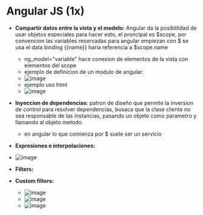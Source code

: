 # Angular JS (1x)
- **Compartir datos entre la vista y el modelo:** Angular da la posiblilidad de usar objetos especiales para hacer esto, el proncipal es $scope, por convencion las variables reservadas para angular empiezan con $ se usa el data binding {{name}} haria referencia a $scope.name
  - ng_model="variable" hace conexion de elementos de la vista con elementos del scope
  - ejemplo de definicion de un modulo de angular:
  - ![image](https://user-images.githubusercontent.com/32855979/62839205-78b25400-bc4c-11e9-80b7-cece653e2264.png)
  - ejemplo uso html
  - ![image](https://user-images.githubusercontent.com/32855979/62839223-be6f1c80-bc4c-11e9-961a-4491bddc00d5.png)
- **Inyeccion de dependencias:** patron de diseño que permite la inversion de control para resolver dependencias, busaca que la clase cliente no sea responsable de las instancias, pasando un objeto como parametro y llamando al objeto.metodo.
  - en angular lo que comienza por $ suele ser un servicio

- **Expresiones e interpolaciones:** 
- ![image](https://user-images.githubusercontent.com/32855979/62841935-3fd9a580-bc73-11e9-97cb-f3de7f043377.png)

- **Filters:**
- **Custom filters:**
  - ![image](https://user-images.githubusercontent.com/32855979/62842198-0f473b00-bc76-11e9-91e9-d68720f2e396.png)
  - ![image](https://user-images.githubusercontent.com/32855979/62842250-6ea54b00-bc76-11e9-8b37-08a852c40173.png)
  - ![image](https://user-images.githubusercontent.com/32855979/62842323-e96e6600-bc76-11e9-858e-3568be7b997c.png)


